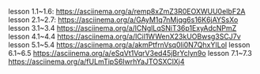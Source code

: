 lesson 1.1~1.6:
https://asciinema.org/a/remp8xZmZ3R0EOXWUU0eIbF2A
lesson 2.1~2.7:
https://asciinema.org/a/GAyM1q7nMjqg6s16K6jAYSsXo
lesson 3.1~3.4
https://asciinema.org/a/lCNglLqSNiT36p1ExyAdcNPmZ
lesson 4.1~4.4
https://asciinema.org/a/lCil1WWenX23kUOBwsg3SCJ7v
lesson 5.1~5.4
https://asciinema.org/a/akmPtfrnVsq0li0N7QhxYILol
lesson 6.1~6.5
https://asciinema.org/a/eSqVt1VqrV3ed45jBrYclyn9o
lesson 7.1~7.3
https://asciinema.org/a/fULmTipS6IwrhYaJTOSXClXj4